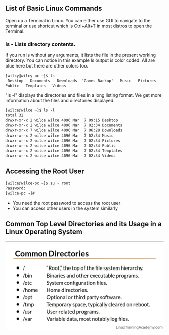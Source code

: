 ## List of Basic Linux Commands
Open up a Terminal in Linux. You can either use GUI to navigate to the terminal or use shortcut which is Ctrl+Alt+T in most distros to open the Terminal.

### ls - Lists directory contents.
If you run ls without any arguments, it lists the file in the present working directory. You can notice in this example ls output is color coded. All are blue here but there are other colors too.
```console
[wilcy@wilcy-pc ~]$ ls
 Desktop   Documents   Downloads  'Games Backup'   Music   Pictures   Public   Templates   Videos
```
"ls -l" displays the directories and files in a long listing format. We get more information about the files and directories displayed.
```console
[wilce@wilce ~]$ ls -l
total 32
drwxr-xr-x 2 wilce wilce 4096 Mar  7 09:15 Desktop
drwxr-xr-x 2 wilce wilce 4096 Mar  7 02:34 Documents
drwxr-xr-x 7 wilce wilce 4096 Mar  7 06:28 Downloads
drwxr-xr-x 2 wilce wilce 4096 Mar  7 02:34 Music
drwxr-xr-x 2 wilce wilce 4096 Mar  7 02:34 Pictures
drwxr-xr-x 2 wilce wilce 4096 Mar  7 02:34 Public
drwxr-xr-x 2 wilce wilce 4096 Mar  7 02:34 Templates
drwxr-xr-x 2 wilce wilce 4096 Mar  7 02:34 Videos
```

## Accessing the Root User

```console
[wilce@wilce-pc ~]$ su - root
Password: 
[wilce-pc ~]# 
```

- You need the root password to access the root user
- You can access other users in the system similarly
  
## Common Top Level Directories and its Usage in a Linux Operating System

![Top Leve](toplevel.png)